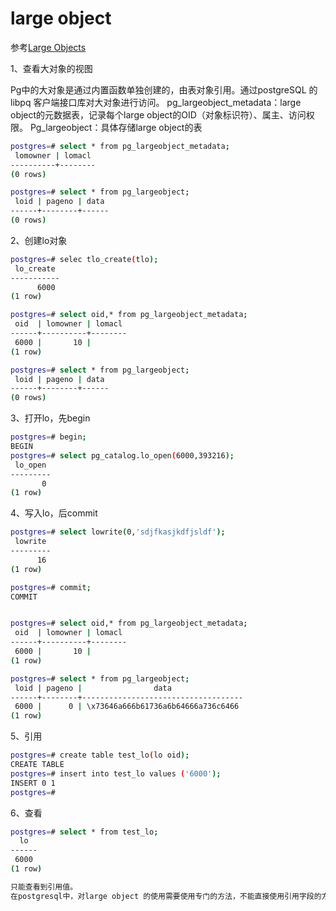 # large object

参考[Large Objects](https://www.postgresql.org/docs/current/lo-interfaces.html#LO-CREATE)

1、查看大对象的视图

Pg中的大对象是通过内置函数单独创建的，由表对象引用。通过postgreSQL 的 libpq 客户端接口库对大对象进行访问。
pg_largeobject_metadata：large object的元数据表，记录每个large object的OID（对象标识符）、属主、访问权限。
Pg_largeobject：具体存储large object的表

```bash
postgres=# select * from pg_largeobject_metadata;
 lomowner | lomacl
----------+--------
(0 rows)

postgres=# select * from pg_largeobject;
 loid | pageno | data
------+--------+------
(0 rows)
```

2、创建lo对象

```bash
postgres=# selec tlo_create(tlo);
 lo_create
-----------
      6000
(1 row)

postgres=# select oid,* from pg_largeobject_metadata;
 oid  | lomowner | lomacl
------+----------+--------
 6000 |       10 |
(1 row)

postgres=# select * from pg_largeobject;
 loid | pageno | data
------+--------+------
(0 rows)
```

3、打开lo，先begin

```bash
postgres=# begin;
BEGIN
postgres=# select pg_catalog.lo_open(6000,393216);
 lo_open
---------
       0
(1 row)
```

4、写入lo，后commit

```bash
postgres=# select lowrite(0,'sdjfkasjkdfjsldf');
 lowrite
---------
      16
(1 row)

postgres=# commit;
COMMIT


postgres=# select oid,* from pg_largeobject_metadata;
 oid  | lomowner | lomacl
------+----------+--------
 6000 |       10 |
(1 row)

postgres=# select * from pg_largeobject;
 loid | pageno |                data               
------+--------+------------------------------------
 6000 |      0 | \x73646a666b61736a6b64666a736c6466
(1 row)
```

5、引用

```bash
postgres=# create table test_lo(lo oid);
CREATE TABLE
postgres=# insert into test_lo values ('6000');
INSERT 0 1
postgres=#
```

6、查看

```bash
postgres=# select * from test_lo;
  lo 
------
 6000
(1 row)

只能查看到引用值。
在postgresql中，对large object 的使用需要使用专门的方法，不能直接使用引用字段的方式来查看、使用。
```